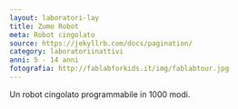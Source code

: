 ```yaml
---
layout: laboratori-lay
title: Zumo Robot
meta: Robot cingolato
source: https://jekyllrb.com/docs/pagination/
category: laboratoriinattivi
anni: 5 - 14 anni
fotografia: http://fablabforkids.it/img/fablabtour.jpg
---
```

Un robot cingolato programmabile in 1000 modi.
